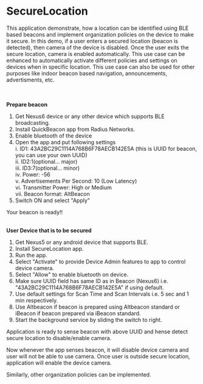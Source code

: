 # SecureLocation
This application demonstrate, how a location can be identified using BLE based beacons and implement organization policies on the device to make it secure. In this demo, if a user enters a secured location (beacon is detected), then camera of the device is disabled. Once the user exits the secure location, camera is enabled automatically. This use case can be enhanced to automatically activate different policies and settings on devices when in specific location. This use case can also be used for other purposes like indoor beacon based navigation, announcements, advertisments, etc.  

<br> <br><b>Prepare beacon</b>

1. Get Nexus6 device or any other device which supports BLE broadcasting.<br>
2. Install QuickBeacon app from Radius Networks.<br>
3. Enable bluetooth of the device<br>
4. Open the app and put following settings<br> 
   i. ID1: 43A2BC29C1114A768B6F78AECB142E5A (this is UUID for beacon, you can use your own UUID) <br>
   ii. ID2:1(optional... major)  <br>
   iii. ID3:7(optional... minor)  <br>
   iv. Power: -56  <br>
   v. Advertisements Per Second: 10 (Low Latency)  <br>
   vi. Transmitter Power: High or Medium  <br>
   vii. Beacon format: AltBeacon  <br>
5. Switch ON and select "Apply" <br>

Your beacon is ready!! <br>

<br><b>User Device that is to be secured</b> <br>
1. Get Nexus5 or any android device that supports BLE. <br>
2. Install SecureLocation app. <br>
3. Run the app. <br>
4. Select "Activate" to provide Device Admin features to app to control device camera. <br>
5. Select "Allow" to enable bluetooth on device. <br>
6. Make sure UUID field has same ID as in Beacon (Nexus6) i.e. "43A2BC29C1114A768B6F78AECB142E5A" if using default. <br>
7. Use default settings for Scan Time and Scan Intervals i.e. 5 sec and 1 min respectively. <br>
8. Use Altbeacon if beacon is prepared using Altbeacon standard or iBeacon if beacon prepared via iBeacon standard. <br>
9. Start the background service by sliding the switch to right.<br>

Application is ready to sense beacon with above UUID and hense detect secure location to disable/enable camera.<br>

Now whenever the app senses beacon, it will disable device camera and user will not be able to use camera. Once user is outside secure location, application will enable the device camera.<br>

Similarly, other organization policies can be implemented.
